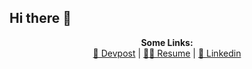 ## Hi there 👋

<p align="center">
  <b>Some Links:</b><br>
    <a href="https://devpost.com/hossainsafwan" target="_blank">🚀 Devpost</a> |
    <a href="http://safwanhossain.com/Resume.pdf" target="_blank">👨‍💻 Resume</a> |
    <a href="https://www.linkedin.com/in/hossainsafwan/" target="_blank">🎉 Linkedin</a>
  <br><br>
</p>
